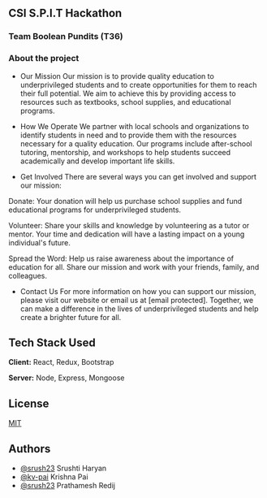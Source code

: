 
## CSI S.P.I.T Hackathon
### Team Boolean Pundits (T36)
### About the project
- Our Mission
Our mission is to provide quality education to underprivileged students and to create opportunities for them to reach their full potential. We aim to achieve this by providing access to resources such as textbooks, school supplies, and educational programs.
- How We Operate
We partner with local schools and organizations to identify students in need and to provide them with the resources necessary for a quality education. Our programs include after-school tutoring, mentorship, and workshops to help students succeed academically and develop important life skills.

- Get Involved
There are several ways you can get involved and support our mission:

Donate: Your donation will help us purchase school supplies and fund educational programs for underprivileged students.

Volunteer: Share your skills and knowledge by volunteering as a tutor or mentor. Your time and dedication will have a lasting impact on a young individual's future.

Spread the Word: Help us raise awareness about the importance of education for all. Share our mission and work with your friends, family, and colleagues.

- Contact Us
For more information on how you can support our mission, please visit our website or email us at [email protected]. Together, we can make a difference in the lives of underprivileged students and help create a brighter future for all.
## Tech Stack Used

**Client:** React, Redux, Bootstrap

**Server:** Node, Express, Mongoose


## License

[MIT](https://choosealicense.com/licenses/mit/)


## Authors

- [@srush23](https://github.com/SrushtiHaryan) Srushti Haryan
- [@kv-pai](https://github.com/kv-pai) Krishna Pai
- [@srush23](https://github.com/w35573) Prathamesh Redij


